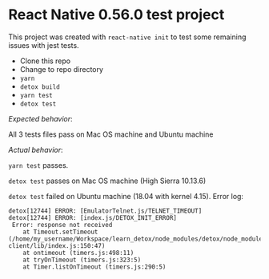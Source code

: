 # React Native 0.56.0 test project

This project was created with `react-native init` to test some remaining issues with jest tests.

- Clone this repo
- Change to repo directory
- `yarn`
- `detox build`
- `yarn test`
- `detox test`

*Expected behavior*:

All 3 tests files pass on Mac OS machine and Ubuntu machine

*Actual behavior*:

`yarn test` passes.

`detox test` passes on Mac OS machine (High Sierra 10.13.6)

`detox test` failed on Ubuntu machine (18.04 with kernel 4.15). Error log:

```
detox[12744] ERROR: [EmulatorTelnet.js/TELNET_TIMEOUT] 
detox[12744] ERROR: [index.js/DETOX_INIT_ERROR] 
 Error: response not received
    at Timeout.setTimeout (/home/my_username/Workspace/learn_detox/node_modules/detox/node_modules/telnet-client/lib/index.js:150:47)
    at ontimeout (timers.js:498:11)
    at tryOnTimeout (timers.js:323:5)
    at Timer.listOnTimeout (timers.js:290:5)
```


